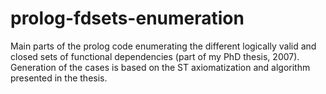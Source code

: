 # prolog-fdsets-enumeration
Main parts of the prolog code enumerating the different logically valid and closed sets of functional dependencies (part of my PhD thesis, 2007). Generation of the cases is based on the ST axiomatization and algorithm presented in the thesis.

